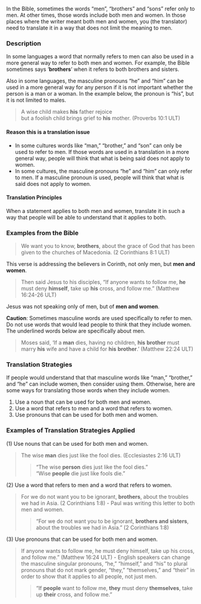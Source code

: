
In the Bible, sometimes the words “men”, “brothers” and “sons” refer only to men. At other times, those words include both men and women. In those places where the writer meant both men and women, you (the translator) need to translate it in a way that does not limit the meaning to men.

### Description

In some languages a word that normally refers to men can also be used in a more general way to refer to both men and women. For example, the Bible sometimes says ‘**brothers**‘ when it refers to both brothers and sisters.

Also in some languages, the masculine pronouns “he” and “him” can be used in a more general way for any person if it is not important whether the person is a man or a woman. In the example below, the pronoun is “his”, but it is not limited to males.
> A wise child makes **his** father rejoice  
> but a foolish child brings grief to **his** mother. (Proverbs 10:1 ULT)

#### Reason this is a translation issue

* In some cultures words like “man,” “brother,” and “son” can only be used to refer to men. If those words are used in a translation in a more general way, people will think that what is being said does not apply to women.
* In some cultures, the masculine pronouns “he” and “him” can only refer to men. If a masculine pronoun is used, people will think that what is said does not apply to women.

#### Translation Principles

When a statement applies to both men and women, translate it in such a way that people will be able to understand that it applies to both.

### Examples from the Bible

> We want you to know, **brothers**, about the grace of God that has been given to the churches of Macedonia. (2 Corinthians 8:1 ULT)

This verse is addressing the believers in Corinth, not only men, but **men and women**.

> Then said Jesus to his disciples, “If anyone wants to follow me, **he** must deny **himself**, take up **his** cross, and follow me.” (Matthew 16:24-26 ULT)

Jesus was not speaking only of men, but of **men and women**.

**Caution**: Sometimes masculine words are used specifically to refer to men. Do not use words that would lead people to think that they include women. The underlined words below are specifically about men.

> Moses said, ‘If a **man** dies, having no children, **his** **brother** must marry **his** wife and have a child for **his** **brother**.’ (Matthew 22:24 ULT)


### Translation Strategies

If people would understand that that masculine words like “man,” “brother,” and “he” can include women, then consider using them. Otherwise, here are some ways for translating those words when they include women.

1. Use a noun that can be used for both men and women.
1. Use a word that refers to men and a word that refers to women.
1. Use pronouns that can be used for both men and women.

### Examples of Translation Strategies Applied

(1) Use nouns that can be used for both men and women.

> The wise **man** dies just like the fool dies. (Ecclesiastes 2:16 ULT)  
>> “The wise **person** dies just like the fool dies.”  
>> “Wise **people** die just like fools die.”

(2) Use a word that refers to men and a word that refers to women.

> For we do not want you to be ignorant, **brothers**, about the troubles we had in Asia. (2 Corinthians 1:8) - Paul was writing this letter to both men and women.  
>> “For we do not want you to be ignorant, **brothers and sisters**, about the troubles we had in Asia.” (2 Corinthians 1:8)

(3) Use pronouns that can be used for both men and women.

> If anyone wants to follow me, he must deny himself, take up his cross, and follow me.” (Matthew 16:24 ULT) - English speakers can change the masculine singular pronouns, “he,” “himself,” and “his” to plural pronouns that do not mark gender, “they,” “themselves,” and “their” in order to show that it applies to all people, not just men.  
>> “If **people** want to follow me, **they** must deny **themselves**, take up **their** cross, and follow me.”


